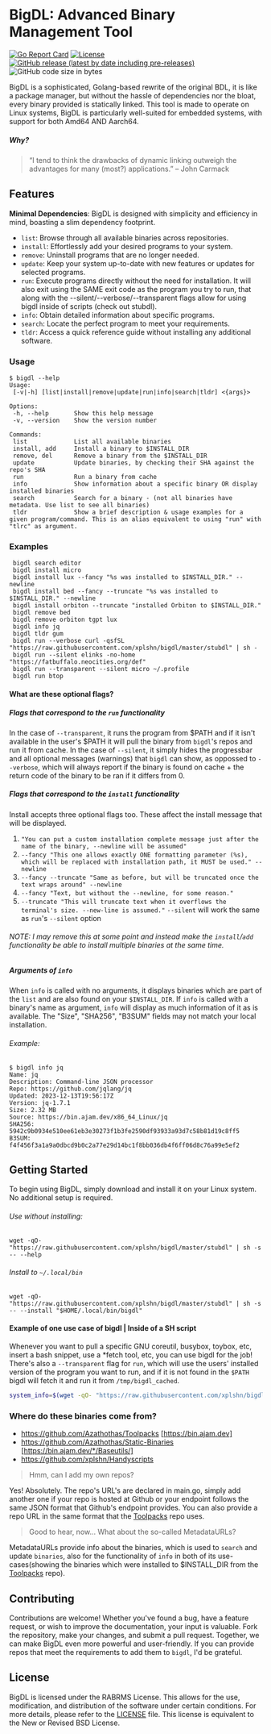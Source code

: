 # BigDL: Advanced Binary Management Tool
[![Go Report Card](https://goreportcard.com/badge/github.com/xplshn/bigdl)](https://goreportcard.com/report/github.com/xplshn/bigdl)
[![License](https://img.shields.io/badge/license-%20RABRMS-green)](https://github.com/xplshn/bigdl/blob/master/LICENSE)
[![GitHub release (latest by date including pre-releases)](https://img.shields.io/github/v/release/xplshn/bigdl?include_prereleases)](https://github.com/xplshn/bigdl/releases/latest)
![GitHub code size in bytes](https://img.shields.io/github/languages/code-size/xplshn/bigdl)

BigDL is a sophisticated, Golang-based rewrite of the original BDL, it is like a package manager, but without the hassle of dependencies nor the bloat, every binary provided is statically linked. This tool is made to operate on Linux systems, BigDL is particularly well-suited for embedded systems, with support for both Amd64 AND Aarch64.

##### Why?
 > “I tend to think the drawbacks of dynamic linking outweigh the advantages for many (most?) applications.” – John Carmack

## Features
**Minimal Dependencies**: BigDL is designed with simplicity and efficiency in mind, boasting a slim dependency footprint.
 - `list`: Browse through all available binaries across repositories.
 - `install`: Effortlessly add your desired programs to your system.
 - `remove`: Uninstall programs that are no longer needed.
 - `update`: Keep your system up-to-date with new features or updates for selected programs.
 - `run`: Execute programs directly without the need for installation. It will also exit using the SAME exit code as the program you try to run, that along with the --silent/--verbose/--transparent flags allow for using bigdl inside of scripts (check out stubdl).
 - `info`: Obtain detailed information about specific programs.
 - `search`: Locate the perfect program to meet your requirements.
 - `tldr`: Access a quick reference guide without installing any additional software.

### Usage

```
$ bigdl --help
Usage:
 [-v|-h] [list|install|remove|update|run|info|search|tldr] <{args}>

Options:
 -h, --help       Show this help message
 -v, --version    Show the version number

Commands:
 list             List all available binaries
 install, add     Install a binary to $INSTALL_DIR
 remove, del      Remove a binary from the $INSTALL_DIR
 update           Update binaries, by checking their SHA against the repo's SHA
 run              Run a binary from cache
 info             Show information about a specific binary OR display installed binaries
 search           Search for a binary - (not all binaries have metadata. Use list to see all binaries)
 tldr             Show a brief description & usage examples for a given program/command. This is an alias equivalent to using "run" with "tlrc" as argument.
```

### Examples
```
 bigdl search editor
 bigdl install micro
 bigdl install lux --fancy "%s was installed to $INSTALL_DIR." --newline
 bigdl install bed --fancy --truncate "%s was installed to $INSTALL_DIR." --newline
 bigdl install orbiton --truncate "installed Orbiton to $INSTALL_DIR."
 bigdl remove bed
 bigdl remove orbiton tgpt lux
 bigdl info jq
 bigdl tldr gum
 bigdl run --verbose curl -qsfSL "https://raw.githubusercontent.com/xplshn/bigdl/master/stubdl" | sh -
 bigdl run --silent elinks -no-home "https://fatbuffalo.neocities.org/def"
 bigdl run --transparent --silent micro ~/.profile
 bigdl run btop
```

#### What are these optional flags?
##### Flags that correspond to the `run` functionality
In the case of `--transparent`, it runs the program from $PATH and if it isn't available in the user's $PATH it will pull the binary from `bigdl`'s repos and run it from cache.
In the case of `--silent`, it simply hides the progressbar and all optional messages (warnings) that `bigdl` can show, as oppossed to `--verbose`, which will always report if the binary is found on cache + the return code of the binary to be ran if it differs from 0.
##### Flags that correspond to the `install` functionality
Install accepts three optional flags too. These affect the install message that will be displayed.
 1. `"You can put a custom installation complete message just after the name of the binary, --newline will be assumed"`
 2. `--fancy "This one allows exactly ONE formatting parameter (%s), which will be replaced with installation path, it MUST be used." --newline`
 3. `--fancy --truncate "Same as before, but will be truncated once the text wraps around" --newline`
 4. `--fancy "Text, but without the --newline, for some reason."`
 5. `--truncate "This will truncate text when it overflows the terminal's size. --new-line is assumed."`
`--silent` will work the same as `run`'s `--silent` option
###### NOTE: I may remove this at some point and instead make the `install`/`add` functionality be able to install multiple binaries at the same time.
##### Arguments of `info`
When `info` is called with no arguments, it displays binaries which are part of the `list` and are also found on your `$INSTALL_DIR`. If `info` is called with a binary's name as argument, `info` will display as much information of it as is available. The "Size", "SHA256", "B3SUM" fields may not match your local installation.
###### Example:
```
$ bigdl info jq
Name: jq
Description: Command-line JSON processor
Repo: https://github.com/jqlang/jq
Updated: 2023-12-13T19:56:17Z
Version: jq-1.7.1
Size: 2.32 MB
Source: https://bin.ajam.dev/x86_64_Linux/jq
SHA256: 5942c9b0934e510ee61eb3e30273f1b3fe2590df93933a93d7c58b81d19c8ff5
B3SUM: f4f456f3a1a9a0dbcd9b0c2a77e29d14bc1f8bb036db4f6ff06d8c76a99e5ef2
```

## Getting Started

To begin using BigDL, simply download and install it on your Linux system. No additional setup is required.
###### Use without installing:
```
wget -qO- "https://raw.githubusercontent.com/xplshn/bigdl/master/stubdl" | sh -s -- --help
```
###### Install to `~/.local/bin`
```
wget -qO- "https://raw.githubusercontent.com/xplshn/bigdl/master/stubdl" | sh -s -- --install "$HOME/.local/bin/bigdl"
```

#### Example of one use case of bigdl | Inside of a SH script
Whenever you want to pull a specific GNU coreutil, busybox, toybox, etc, insert a bash snippet, use a *fetch tool, etc, you can use bigdl for the job! There's also a `--transparent` flag for `run`, which will use the users' installed version of the program you want to run, and if it is not found in the `$PATH` bigdl will fetch it and run it from `/tmp/bigdl_cached`.
```sh
system_info=$(wget -qO- "https://raw.githubusercontent.com/xplshn/bigdl/master/stubdl" | sh -s -- run --silent albafetch --no-logo - || curl -qsfSL "https://raw.githubusercontent.com/xplshn/bigdl/master/stubdl" | sh -s -- run --silent albafetch --no-logo -)
```

### Where do these binaries come from?
- https://github.com/Azathothas/Toolpacks [https://bin.ajam.dev]
- https://github.com/Azathothas/Static-Binaries [https://bin.ajam.dev/*/Baseutils/]
- https://github.com/xplshn/Handyscripts
>Hmm, can I add my own repos?

Yes! Absolutely. The repo's URL's are declared in main.go, simply add another one if your repo is hosted at Github or your endpoint follows the same JSON format that Github's endpoint provides. You can also provide a repo URL in the same format that the [Toolpacks](https://github.com/Azathothas/Toolpacks) repo uses.

>Good to hear, now... What about the so-called MetadataURLs?

MetadataURLs provide info about the binaries, which is used to `search` and update `binaries`, also for the functionality of `info` in both of its use-cases(showing the binaries which were installed to $INSTALL_DIR from the [Toolpacks](https://github.com/Azathothas/Toolpacks) repo).

## Contributing

Contributions are welcome! Whether you've found a bug, have a feature request, or wish to improve the documentation, your input is valuable. Fork the repository, make your changes, and submit a pull request. Together, we can make BigDL even more powerful and user-friendly. If you can provide repos that meet the requirements to add them to `bigdl`, I'd be grateful.

## License

BigDL is licensed under the RABRMS License. This allows for the use, modification, and distribution of the software under certain conditions. For more details, please refer to the [LICENSE](LICENSE) file. This license is equivalent to the New or Revised BSD License.
